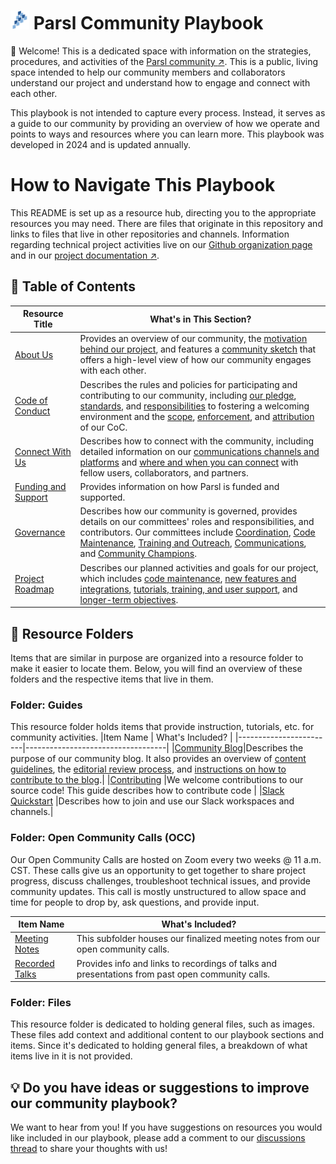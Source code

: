 # <img src="https://github.com/Parsl/community-playbook/blob/main/Files/Images/Logos/parsl-icon.png" width="30px" height="auto"> Parsl Community Playbook

👋 Welcome! This is a dedicated space with information on the strategies, procedures, and activities of the <a href="https://parsl-project.org/" target="_blank">Parsl community :arrow_upper_right:</a>. This is a public, living space intended to help our community members and collaborators understand our project and understand how to engage and connect with each other.

This playbook is not intended to capture every process. Instead, it serves as a guide to our community by providing an overview of how we operate and points to ways and resources where you can learn more. This playbook was developed in 2024 and is updated annually.

# How to Navigate This Playbook 
This README is set up as a resource hub, directing you to the appropriate resources you may need. There are files that originate in this repository and links to files that live in other repositories and channels. Information regarding technical project activities live on our <a href="https://github.com/Parsl" target="_blank">Github organization page</a> and in our <a href="https://parsl.readthedocs.io/en/stable/" target="_blank">project documentation :arrow_upper_right:</a>.

## 🔖 Table of Contents
|Resource Title          |What's in This Section? |
|-------------------------|------------------------------|
|[About Us](About-Us.md)     |Provides an overview of our community, the [motivation behind our project](https://github.com/sophie-bui/parsl-community-playbook/blob/main/About-Us.md#-motivation-behind-parsl-the-modern-research-computing-landscape), and features a [community sketch](https://github.com/sophie-bui/parsl-community-playbook/blob/main/About-Us.md#community-sketch) that offers a high-level view of how our community engages with each other.|
|[Code of Conduct](https://github.com/Parsl/.github/blob/main/CODE_OF_CONDUCT.md)|Describes the rules and policies for participating and contributing to our community, including [our pledge](https://github.com/Parsl/.github/blob/main/CODE_OF_CONDUCT.md#our-pledge), [standards](https://github.com/Parsl/.github/blob/main/CODE_OF_CONDUCT.md#our-standards), and [responsibilities](https://github.com/Parsl/.github/blob/main/CODE_OF_CONDUCT.md#our-responsibilities) to fostering a welcoming environment and the [scope](https://github.com/Parsl/.github/blob/main/CODE_OF_CONDUCT.md#scope), [enforcement](https://github.com/Parsl/.github/blob/main/CODE_OF_CONDUCT.md#enforcement), and [attribution](https://github.com/Parsl/.github/blob/main/CODE_OF_CONDUCT.md#attribution) of our CoC.|
|[Connect With Us](Connect-With-Us.md)| Describes how to connect with the community, including detailed information on our [communications channels and platforms](https://github.com/Parsl/community-playbook/blob/main/Connect-With-Us.md#-our-communication-channels-and-platforms) and [where and when you can connect](https://github.com/Parsl/community-playbook/blob/main/Connect-With-Us.md#%EF%B8%8F-where-and-when-to-connect) with fellow users, collaborators, and partners. |
|[Funding and Support](Funding-And-Support.md)|Provides information on how Parsl is funded and supported.|
|[Governance](https://github.com/Parsl/.github/blob/main/GOVERNANCE.md)| Describes how our community is governed, provides details on our committees' roles and responsibilities, and contributors. Our committees include [Coordination](https://github.com/Parsl/.github/blob/main/GOVERNANCE.md#coordination), [Code Maintenance](https://github.com/Parsl/.github/blob/main/GOVERNANCE.md#code-maintenance), [Training and Outreach](https://github.com/Parsl/.github/blob/main/GOVERNANCE.md#training-and-outreach), [Communications](https://github.com/Parsl/.github/blob/main/GOVERNANCE.md#communications), and [Community Champions](https://github.com/Parsl/.github/blob/main/GOVERNANCE.md#community-champions).|
|[Project Roadmap](https://github.com/Parsl/parsl/blob/master/docs/devguide/roadmap.rst)|Describes our planned activities and goals for our project, which includes [code maintenance](https://github.com/Parsl/parsl/blob/master/docs/devguide/roadmap.rst#code-maintenance), [new features and integrations](https://github.com/Parsl/parsl/blob/master/docs/devguide/roadmap.rst#new-features-and-integrations), [tutorials, training, and user support](https://github.com/Parsl/parsl/blob/master/docs/devguide/roadmap.rst#tutorials-training-and-user-support), and [longer-term objectives](https://github.com/Parsl/parsl/blob/master/docs/devguide/roadmap.rst#longer-term-objectives).|

## 📁 Resource Folders
Items that are similar in purpose are organized into a resource folder to make it easier to locate them. Below, you will find an overview of these folders and the respective items that live in them.

### Folder: Guides
This resource folder holds items that provide instruction, tutorials, etc. for community activities.
|Item Name               | What's Included?                  |
|------------------------|-----------------------------------|
|[Community Blog](Guides/Community-Blog.md)|Describes the purpose of our community blog. It also provides an overview of [content guidelines](https://github.com/Parsl/community-playbook/blob/main/Guides/Community-Blog.md#-content-guidelines), the [editorial review process](https://github.com/Parsl/community-playbook/blob/main/Guides/Community-Blog.md#-editorial-review-process), and [instructions on how to contribute to the blog](https://github.com/Parsl/community-playbook/blob/main/Guides/Community-Blog.md#%EF%B8%8F-ready-to-write-a-guest-blog-check-out-our-contribute-to-blog-instructions-to-begin).|
|[Contributing](https://github.com/Parsl/parsl/blob/master/CONTRIBUTING.rst) |We welcome contributions to our source code! This guide describes how to contribute code  |
|[Slack Quickstart](Guides/Slack-Quickstart.md) |Describes how to join and use our Slack workspaces and channels.|

### Folder: Open Community Calls (OCC)
Our Open Community Calls are hosted on Zoom every two weeks @ 11 a.m. CST. These calls give us an opportunity to get together to share project progress, discuss challenges, troubleshoot technical issues, and provide community updates. This call is mostly unstructured to allow space and time for people to drop by, ask questions, and provide input.

|Item Name               | What's Included?                  |
|------------------------|-----------------------------------|
|[Meeting Notes](Open%20Community%20Calls/Meeting%20Notes)| This subfolder houses our finalized meeting notes from our open community calls.|
|[Recorded Talks](Open%20Community%20Calls/Recorded-Talks.md)| Provides info and links to recordings of talks and presentations from past open community calls. |

### Folder: Files
This resource folder is dedicated to holding general files, such as images. These files add context and additional content to our playbook sections and items. Since it's dedicated to holding general files, a breakdown of what items live in it is not provided.

## 💡 Do you have ideas or suggestions to improve our community playbook?
We want to hear from you! If you have suggestions on resources you would like included in our playbook, please add a comment to our <a href="https://github.com/Parsl/community-playbook/discussions/1" target="_blank">discussions thread</a> to share your thoughts with us!
